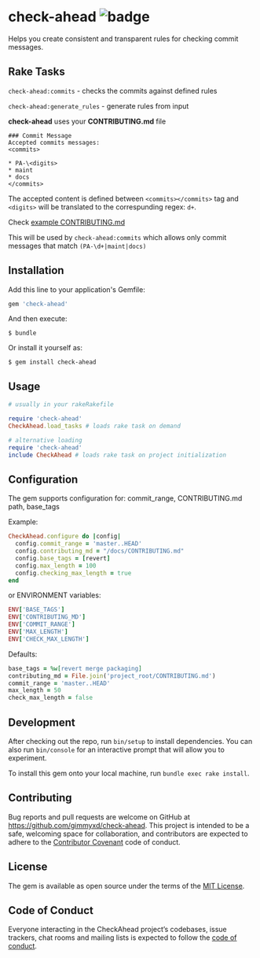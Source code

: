 # check-ahead ![badge](https://action-badges.now.sh/gimmyxd/check-ahead)

Helps you create consistent and transparent rules for checking commit messages.

## Rake Tasks

`check-ahead:commits` - checks the commits against defined rules

`check-ahead:generate_rules` - generate rules from input

**check-ahead** uses your **CONTRIBUTING.md** file

```
### Commit Message
Accepted commits messages:
<commits>

* PA-\<digits>
* maint
* docs
</commits>
```

The accepted content is defined between `<commits></commits>` tag and `<digits>` will be translated to the correspunding regex: `d+`.

Check [example CONTRIBUTING.md](spec/fixtures/CONTRIBUTING.md)

This will be used by `check-ahead:commits` which allows only commit messages that match `(PA-\d+|maint|docs)`


## Installation

Add this line to your application's Gemfile:

```ruby
gem 'check-ahead'
```

And then execute:

    $ bundle

Or install it yourself as:

    $ gem install check-ahead

## Usage

```ruby
# usually in your rakeRakefile

require 'check-ahead'
CheckAhead.load_tasks # loads rake task on demand

# alternative loading
require 'check-ahead'
include CheckAhead # loads rake task on project initialization
```

## Configuration

The gem supports configuration for: commit_range, CONTRIBUTING.md path, base_tags

Example:

```ruby
CheckAhead.configure do |config|
  config.commit_range = 'master..HEAD'
  config.contributing_md = "/docs/CONTRIBUTING.md"
  config.base_tags = [revert]
  config.max_length = 100
  config.checking_max_length = true
end
```

or ENVIRONMENT variables:

```ruby
ENV['BASE_TAGS']
ENV['CONTRIBUTING_MD']
ENV['COMMIT_RANGE']
ENV['MAX_LENGTH']
ENV['CHECK_MAX_LENGTH']
```

Defaults:

```ruby
base_tags = %w[revert merge packaging]
contributing_md = File.join('project_root/CONTRIBUTING.md')
commit_range = 'master..HEAD'
max_length = 50
check_max_length = false
```

## Development

After checking out the repo, run `bin/setup` to install dependencies. You can also run `bin/console` for an interactive prompt that will allow you to experiment.

To install this gem onto your local machine, run `bundle exec rake install`.


## Contributing

Bug reports and pull requests are welcome on GitHub at https://github.com/gimmyxd/check-ahead. This project is intended to be a safe, welcoming space for collaboration, and contributors are expected to adhere to the [Contributor Covenant](http://contributor-covenant.org) code of conduct.

## License

The gem is available as open source under the terms of the [MIT License](https://opensource.org/licenses/MIT).

## Code of Conduct

Everyone interacting in the CheckAhead project’s codebases, issue trackers, chat rooms and mailing lists is expected to follow the [code of conduct](https://github.com/gimmyxd/check-ahead/blob/master/CODE_OF_CONDUCT.md).
